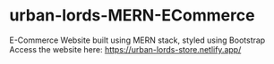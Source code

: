 # urban-lords-MERN-ECommerce
E-Commerce Website built using MERN stack, styled using Bootstrap
Access the website here: https://urban-lords-store.netlify.app/
